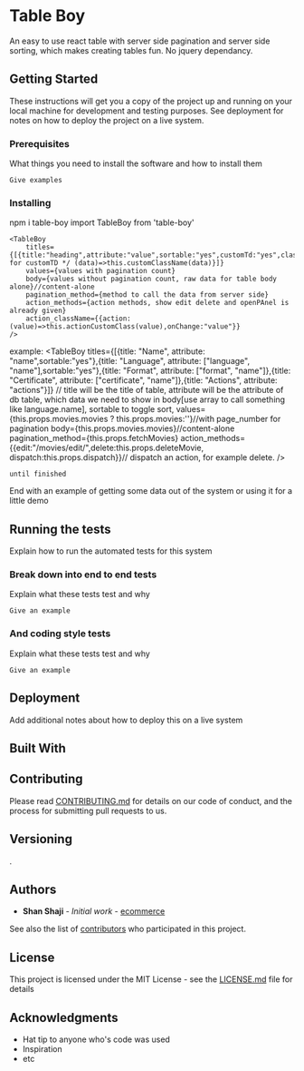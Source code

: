 
# Table Boy

An easy to use react table with server side pagination and server side sorting, which makes creating tables fun. No jquery dependancy.

## Getting Started

These instructions will get you a copy of the project up and running on your local machine for development and testing purposes. See deployment for notes on how to deploy the project on a live system.

### Prerequisites

What things you need to install the software and how to install them

```
Give examples
```

### Installing

npm i table-boy
import TableBoy from 'table-boy'

```
<TableBoy 
    titles={[{title:"heading",attribute:"value",sortable:"yes",customTd:"yes",className:"class"/*or for customTD */ (data)=>this.customClassName(data)}]}  
    values={values with pagination count}
    body={values without pagination count, raw data for table body alone}//content-alone
    pagination_method={method to call the data from server side}
    action_methods={action methods, show edit delete and openPAnel is already given}
    action_className={{action:(value)=>this.actionCustomClass(value),onChange:"value"}}
/>
```
example:
<TableBoy 
    titles={[{title: "Name", attribute: "name",sortable:"yes"},{title: "Language", attribute: ["language", "name"],sortable:"yes"},{title: "Format", attribute: ["format", "name"]},{title: "Certificate", attribute: ["certificate", "name"]},{title: "Actions", attribute: "actions"}]} // title will be the title of table, attribute will be the attribute of db table, which data we need to show in body[use array to call something like language.name], sortable to toggle sort, 
    values={this.props.movies.movies ? this.props.movies:''}//with page_number for pagination
    body={this.props.movies.movies}//content-alone
    pagination_method={this.props.fetchMovies}
    action_methods={{edit:"/movies/edit/",delete:this.props.deleteMovie,
    dispatch:this.props.dispatch}}// dispatch an action, for example delete.
/>

```
until finished
```

End with an example of getting some data out of the system or using it for a little demo

## Running the tests

Explain how to run the automated tests for this system

### Break down into end to end tests

Explain what these tests test and why

```
Give an example
```

### And coding style tests

Explain what these tests test and why

```
Give an example
```

## Deployment

Add additional notes about how to deploy this on a live system

## Built With



## Contributing

Please read [CONTRIBUTING.md](https://github.com/shanshaji/table-boy/blob/master/CODE_OF_CONDUCT.md) for details on our code of conduct, and the process for submitting pull requests to us.

## Versioning

. 

## Authors

* **Shan Shaji** - *Initial work* - [ecommerce](https://github.com/shanshaji/Ecommerce)

See also the list of [contributors](https://github.com/shanshaji/table-boy/contributors) who participated in this project.

## License

This project is licensed under the MIT License - see the [LICENSE.md](LICENSE.md) file for details

## Acknowledgments

* Hat tip to anyone who's code was used
* Inspiration
* etc
